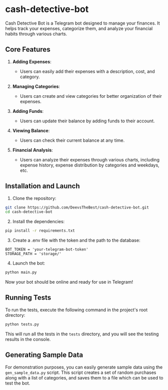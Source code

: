 # cash-detective-bot

Cash Detective Bot is a Telegram bot designed to manage your finances. It helps track your expenses, categorize them, and analyze your financial habits through various charts.

## Core Features

1. **Adding Expenses**:
   - Users can easily add their expenses with a description, cost, and category.

2. **Managing Categories**:
   - Users can create and view categories for better organization of their expenses.

3. **Adding Funds**:
   - Users can update their balance by adding funds to their account.

4. **Viewing Balance**:
   - Users can check their current balance at any time.

5. **Financial Analysis**:
   - Users can analyze their expenses through various charts, including expense history, expense distribution by categories and weekdays, etc.

## Installation and Launch

1. Clone the repository:

```bash
git clone https://github.com/DeevsTheBest/cash-detective-bot.git
cd cash-detective-bot
```

2. Install the dependencies:

```bash
pip install -r requirements.txt
```

3. Create a .env file with the token and the path to the database:
```
BOT_TOKEN = 'your-telegram-bot-token'
STORAGE_PATH = 'storage/'
```

4. Launch the bot:

```bash
python main.py
```

Now your bot should be online and ready for use in Telegram!

## Running Tests

To run the tests, execute the following command in the project's root directory:

```bash
python tests.py
```

This will run all the tests in the `tests` directory, and you will see the testing results in the console.

## Generating Sample Data

For demonstration purposes, you can easily generate sample data using the `gen_sample_data.py` script. This script creates a set of random purchases along with a list of categories, and saves them to a file which can be used to test the bot.